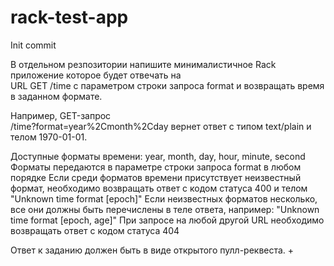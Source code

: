 # rack-test-app

Init commit

В отдельном резпозитории напишите минималистичное Rack приложение которое будет отвечать на  
URL GET /time
с параметром строки запроса format и возвращать время в заданном формате. 

Например, GET-запрос  
/time?format=year%2Cmonth%2Cday
вернет ответ с типом text/plain и телом 1970-01-01.


Доступные форматы времени: year, month, day, hour, minute, second
Форматы передаются в параметре строки запроса format в любом порядке
Если среди форматов времени присутствует неизвестный формат, необходимо возвращать ответ с кодом статуса 400 и телом "Unknown time format [epoch]"
Если неизвестных форматов несколько, все они должны быть перечислены в теле ответа, например: "Unknown time format [epoch, age]"
При запросе на любой другой URL необходимо возвращать ответ с кодом статуса 404

Ответ к заданию должен быть в виде открытого пулл-реквеста.
+
